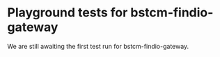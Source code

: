 # Playground tests for bstcm-findio-gateway
We are still awaiting the first test run for bstcm-findio-gateway.
